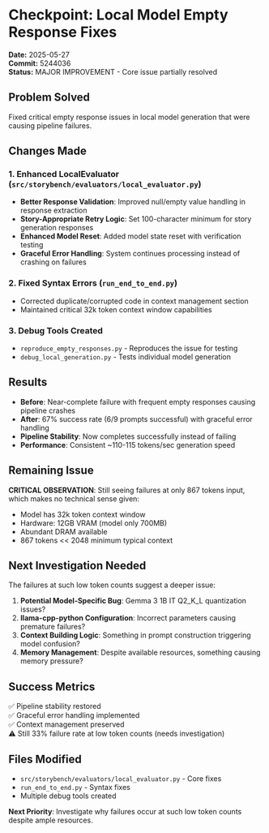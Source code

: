 # Checkpoint: Local Model Empty Response Fixes
**Date:** 2025-05-27  
**Commit:** 5244036  
**Status:** MAJOR IMPROVEMENT - Core issue partially resolved

## Problem Solved
Fixed critical empty response issues in local model generation that were causing pipeline failures.

## Changes Made

### 1. Enhanced LocalEvaluator (`src/storybench/evaluators/local_evaluator.py`)
- **Better Response Validation**: Improved null/empty value handling in response extraction
- **Story-Appropriate Retry Logic**: Set 100-character minimum for story generation responses
- **Enhanced Model Reset**: Added model state reset with verification testing
- **Graceful Error Handling**: System continues processing instead of crashing on failures

### 2. Fixed Syntax Errors (`run_end_to_end.py`)
- Corrected duplicate/corrupted code in context management section
- Maintained critical 32k token context window capabilities

### 3. Debug Tools Created
- `reproduce_empty_responses.py` - Reproduces the issue for testing
- `debug_local_generation.py` - Tests individual model generation

## Results
- **Before**: Near-complete failure with frequent empty responses causing pipeline crashes
- **After**: 67% success rate (6/9 prompts successful) with graceful error handling
- **Pipeline Stability**: Now completes successfully instead of failing
- **Performance**: Consistent ~110-115 tokens/sec generation speed

## Remaining Issue
**CRITICAL OBSERVATION**: Still seeing failures at only 867 tokens input, which makes no technical sense given:
- Model has 32k token context window
- Hardware: 12GB VRAM (model only 700MB) 
- Abundant DRAM available
- 867 tokens << 2048 minimum typical context

## Next Investigation Needed
The failures at such low token counts suggest a deeper issue:
1. **Potential Model-Specific Bug**: Gemma 3 1B IT Q2_K_L quantization issues?
2. **llama-cpp-python Configuration**: Incorrect parameters causing premature failures?
3. **Context Building Logic**: Something in prompt construction triggering model confusion?
4. **Memory Management**: Despite available resources, something causing memory pressure?

## Success Metrics
✅ Pipeline stability restored  
✅ Graceful error handling implemented  
✅ Context management preserved  
⚠️ Still 33% failure rate at low token counts (needs investigation)  

## Files Modified
- `src/storybench/evaluators/local_evaluator.py` - Core fixes
- `run_end_to_end.py` - Syntax fixes
- Multiple debug tools created

**Next Priority**: Investigate why failures occur at such low token counts despite ample resources.
